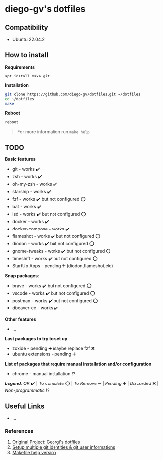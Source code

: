 # diego-gv's dotfiles

## Compatibility

- Ubuntu 22.04.2

## How to install

**Requirements**

```
apt install make git
```

**Installation**

```sh
git clone https://github.com/diego-gv/dotfiles.git ~/dotfiles
cd ~/dotfiles
make
```

**Reboot**

```sh
reboot
```

> For more information run `make help`

## TODO

**Basic features**

- git - works :heavy_check_mark:
- zsh - works :heavy_check_mark:
- oh-my-zsh - works :heavy_check_mark:
- starship - works :heavy_check_mark:
- fzf - works :heavy_check_mark: but not configured :o:
- bat - works :heavy_check_mark:
- lsd - works :heavy_check_mark: but not configured :o:
- docker - works :heavy_check_mark:
- docker-compose - works :heavy_check_mark:
- flameshot - works :heavy_check_mark: but not configured :o:
- diodon - works :heavy_check_mark: but not configured :o:
- gnome-tweaks - works :heavy_check_mark: but not configured :o:
- timeshift - works :heavy_check_mark: but not configured :o:
- StartUp Apps - pending :heavy_plus_sign: (diodon,flameshot,etc)

**Snap packages**:

- brave - works :heavy_check_mark: but not configured :o:
- vscode - works :heavy_check_mark: but not configured :o:
- postman - works :heavy_check_mark: but not configured :o:
- dbeaver-ce - works :heavy_check_mark:

**Other features**

- ...

**Last packages to try to set up**

- zoxide - pending :heavy_plus_sign: maybe replace fzf :x:
- ubuntu extensions - pending :heavy_plus_sign:

**List of packages that require manual installation and/or configuration**

- chrome - manual installation :interrobang:

_**Legend**:_ _OK_ :heavy_check_mark: | _To complete_ :o: | _To Remove_ :heavy_minus_sign: | _Pending_ :heavy_plus_sign: | _Discarded_ :x: | _Non-programmatic_ :interrobang:

## Useful Links

- ...

### References

1. [Original Project: Georgi's dotfiles](https://github.com/georgijd/dotfiles)
2. [Setup multiple git identities & git user informations](https://gist.github.com/bgauduch/06a8c4ec2fec8fef6354afe94358c89e)
3. [Makefile help version](https://gist.github.com/prwhite/8168133?permalink_comment_id=2833138#gistcomment-2833138)

